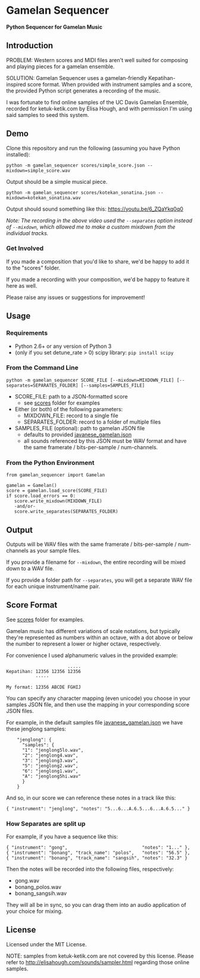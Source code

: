 # Gamelan Sequencer

**Python Sequencer for Gamelan Music**

## Introduction

PROBLEM: Western scores and MIDI files aren't well suited for composing and playing pieces for a gamelan ensemble.

SOLUTION: Gamelan Sequencer uses a gamelan-friendly Kepatihan-inspired score format.  When provided with instrument samples and a score, the provided Python script generates a recording of the music.

I was fortunate to find online samples of the UC Davis Gamelan Ensemble, recorded for ketuk-ketik.com by Elisa Hough, and with permission I'm using said samples to seed this system.

## Demo

Clone this repository and run the following (assuming you have Python installed):

`python -m gamelan_sequencer scores/simple_score.json --mixdown=simple_score.wav`

Output should be a simple musical piece.

`python -m gamelan_sequencer scores/kotekan_sonatina.json --mixdown=kotekan_sonatina.wav`

Output should sound something like this: https://youtu.be/6_ZQaYkq0q0

_Note: The recording in the above video used the `--separates` option instead of `--mixdown`, which allowed me to make a custom mixdown from the individual tracks._


### Get Involved
If you made a composition that you'd like to share, we'd be happy to add it to the "scores" folder.

If you made a recording with your composition, we'd be happy to feature it here as well.

Please raise any issues or suggestions for improvement!


## Usage

### Requirements

- Python 2.6+ or any version of Python 3
- (only if you set detune_rate > 0) scipy library: `pip install scipy`

### From the Command Line
 
`python -m gamelan_sequencer SCORE_FILE [--mixdown=MIXDOWN_FILE] [--separates=SEPARATES_FOLDER] [--samples=SAMPLES_FILE]`

- SCORE_FILE: path to a JSON-formatted score
   - see [scores](scores) folder for examples
- Either (or both) of the following parameters:
  - MIXDOWN_FILE: record to a single file
  - SEPARATES_FOLDER: record to a folder of multiple files
- SAMPLES_FILE (optional): path to gamelan JSON file
  - defaults to provided [javanese_gamelan.json](gamelan_sequencer/samples/javanese_gamelan.json)
  - all sounds referenced by this JSON must be WAV format and have the same framerate / bits-per-sample / num-channels.

### From the Python Environment
```
from gamelan_sequencer import Gamelan

gamelan = Gamelan()
score = gamelan.load_score(SCORE_FILE)
if score.load_errors == 0:
   score.write_mixdown(MIXDOWN_FILE)
   -and/or-
   score.write_separates(SEPARATES_FOLDER)
```

## Output

Outputs will be WAV files with the same framerate / bits-per-sample / num-channels as your sample files.

If you provide a filename for `--mixdown`, the entire recording will be mixed down to a WAV file.

If you provide a folder path for `--separates`, you will get a separate WAV file for each unique instrument/name pair. 


## Score Format
See [scores](scores) folder for examples.

Gamelan music has different variations of scale notations, but typically they're represented as numbers within an octave, with a dot above or below the number to represent a lower or higher octave, respectively.

For convenience I used alphanumeric values in the provided example:

```
                       .....
Kepatihan: 12356 12356 12356
           ·····

My format: 12356 ABCDE FGHIJ
```

You can specify any character mapping (even unicode) you choose in your samples JSON file, and then use the mapping in your corresponding score JSON files.

For example, in the default samples file [javanese_gamelan.json](gamelan_sequencer/samples/javanese_gamelan.json) we have these jenglong samples:
```
    "jenglong": { 
      "samples": {
      "1": "jenglong5lo.wav", 
      "2": "jenglong4.wav", 
      "3": "jenglong3.wav", 
      "5": "jenglong2.wav", 
      "6": "jenglong1.wav",
      "A": "jenglong5hi.wav"
      }
    }
```

And so, in our score we can reference these notes in a track like this:
```
{ "instrument": "jenglong", "notes": "5...6...A.6.5...6...A.6.5..." }
```

### How Separates are split up

For example, if you have a sequence like this:
```
{ "instrument": "gong",                            "notes": "1..." },
{ "instrument": "bonang", "track_name": "polos",   "notes": "56.5" },
{ "instrument": "bonang", "track_name": "sangsih", "notes": "32.3" }
```
Then the notes will be recorded into the following files, respectively: 
- gong.wav
- bonang_polos.wav
- bonang_sangsih.wav

They will all be in sync, so you can drag them into an audio application of your choice for mixing.


## License

Licensed under the MIT License.

NOTE: samples from ketuk-ketik.com are not covered by this license.  Please refer to http://elisahough.com/sounds/sampler.html regarding those online samples.
